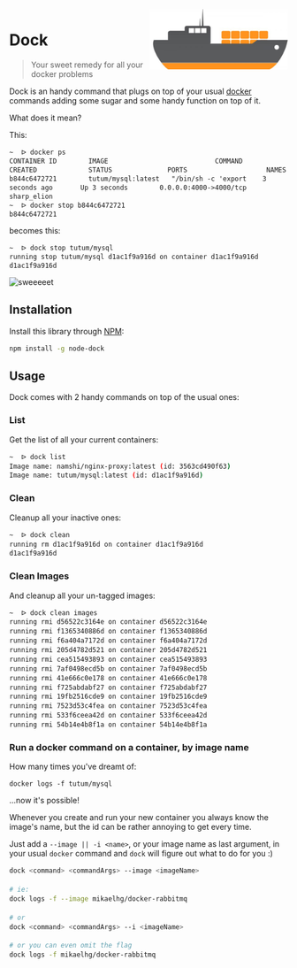 <img align="right" width="250px" src="https://raw.githubusercontent.com/namshi/node-dock/master/bin/images/logo.jpg?token=328420__eyJzY29wZSI6IlJhd0Jsb2I6bmFtc2hpL25vZGUtZG9jay9tYXN0ZXIvYmluL2ltYWdlcy9sb2dvLmpwZyIsImV4cGlyZXMiOjE0MDk2NTkwNDh9--e1ed3b45e0a32d0dfc91095bbc0cc320f23302a4" />

# Dock

> Your sweet remedy for all your docker problems

Dock is an handy command that plugs on top of your usual
[docker](https://www.docker.com/) commands adding some sugar
and some handy function on top of it.

What does it mean?

This:

```
~  ᐅ docker ps
CONTAINER ID        IMAGE                           COMMAND                CREATED             STATUS              PORTS                    NAMES
b844c6472721        tutum/mysql:latest   "/bin/sh -c 'export    3 seconds ago       Up 3 seconds        0.0.0.0:4000->4000/tcp   sharp_elion         
~  ᐅ docker stop b844c6472721
b844c6472721
```

becomes this:

```
~  ᐅ dock stop tutum/mysql
running stop tutum/mysql d1ac1f9a916d on container d1ac1f9a916d
d1ac1f9a916d
```

![sweeeeet](http://i2.kym-cdn.com/photos/images/newsfeed/000/366/076/8ad.gif)

## Installation

Install this library through
[NPM](https://www.npmjs.org/package/node-dock):

``` bash
npm install -g node-dock
```

## Usage

Dock comes with 2 handy commands on top of the usual ones:

### List

Get the list of all your current containers:

``` bash
~  ᐅ dock list
Image name: namshi/nginx-proxy:latest (id: 3563cd490f63)
Image name: tutum/mysql:latest (id: d1ac1f9a916d)

```

### Clean

Cleanup all your inactive ones:

```bash
~  ᐅ dock clean
running rm d1ac1f9a916d on container d1ac1f9a916d
d1ac1f9a916d
```

### Clean Images

And cleanup all your un-tagged images:

```bash
~  ᐅ dock clean images
running rmi d56522c3164e on container d56522c3164e
running rmi f1365340886d on container f1365340886d
running rmi f6a404a7172d on container f6a404a7172d
running rmi 205d4782d521 on container 205d4782d521
running rmi cea515493893 on container cea515493893
running rmi 7af0498ecd5b on container 7af0498ecd5b
running rmi 41e666c0e178 on container 41e666c0e178
running rmi f725abdabf27 on container f725abdabf27
running rmi 19fb2516cde9 on container 19fb2516cde9
running rmi 7523d53c4fea on container 7523d53c4fea
running rmi 533f6ceea42d on container 533f6ceea42d
running rmi 54b14e4b8f1a on container 54b14e4b8f1a
```

### Run a docker command on a container, by image name

How many times you've dreamt of:

```
docker logs -f tutum/mysql
```

...now it's possible!

Whenever you create and run your new container you always know the
image's name, but the id can be rather annoying to get every time.

Just add a `--image || -i <name>`, or your image name as last
argument, in your usual `docker` command and `dock` will figure
out what to do for you :)

``` bash
dock <command> <commandArgs> --image <imageName>

# ie:
dock logs -f --image mikaelhg/docker-rabbitmq

# or
dock <command> <commandArgs> --i <imageName>

# or you can even omit the flag
dock logs -f mikaelhg/docker-rabbitmq
```
